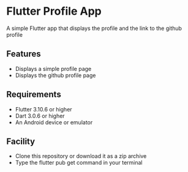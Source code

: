# Flutter Profile App

A simple Flutter app that displays the profile and the link to the github profile

## Features

- Displays a simple profile page
- Displays the github profile page

## Requirements

- Flutter 3.10.6 or higher
- Dart 3.0.6 or higher
- An Android device or emulator

## Facility

- Clone this repository or download it as a zip archive
- Type the flutter pub get command in your terminal

